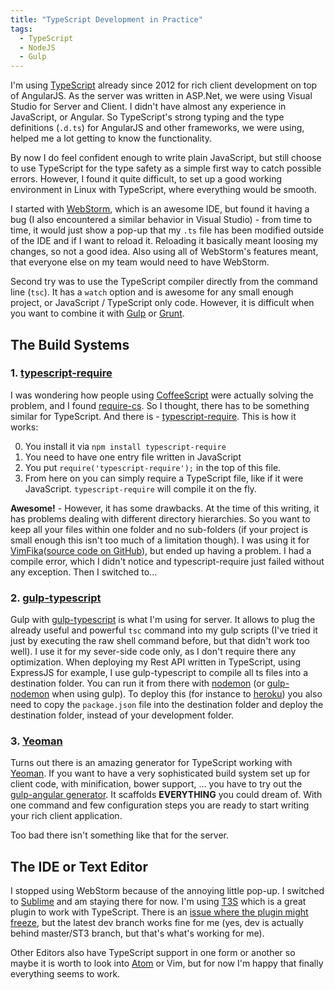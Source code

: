 ```yaml
---
title: "TypeScript Development in Practice"
tags:
  - TypeScript
  - NodeJS
  - Gulp
---
```


I'm using [TypeScript](http://www.typescriptlang.org) already since 2012 for rich client development on top of AngularJS. As the server was written in ASP.Net, we were using Visual Studio for Server and Client. I didn't have almost any experience in JavaScript, or Angular. So TypeScript's strong typing and the type definitions (`.d.ts`) for AngularJS and other frameworks, we were using, helped me a lot getting to know the functionality.

By now I do feel confident enough to write plain JavaScript, but still choose to use TypeScript for the type safety as a simple first way to catch possible errors. However, I found it quite difficult, to set up a good working environment in Linux with TypeScript, where everything would be smooth.

I started with [WebStorm](https://www.jetbrains.com/webstorm/), which is an awesome IDE, but found it having a bug (I also encountered a similar behavior in Visual Studio) - from time to time, it would just show a pop-up that my `.ts` file has been modified outside of the IDE and if I want to reload it. Reloading it basically meant loosing my changes, so not a good idea. Also using all of WebStorm's features meant, that everyone else on my team would need to have WebStorm.

Second try was to use the TypeScript compiler directly from the command line (`tsc`). It has a `watch` option and is awesome for any small enough project, or JavaScript / TypeScript only code. However, it is difficult when you want to combine it with [Gulp](http://gulpjs.com/) or [Grunt](http://gruntjs.com/).

## The Build Systems

### 1. [typescript-require](https://github.com/eknkc/typescript-require)

I was wondering how people using [CoffeeScript](http://coffeescript.org/) were actually solving the problem, and I found [require-cs](https://github.com/requirejs/require-cs). So I thought, there has to be something similar for TypeScript. And there is - [typescript-require](https://github.com/eknkc/typescript-require). This is how it works:

0. You install it via `npm install typescript-require`
1. You need to have one entry file written in JavaScript
2. You put `require('typescript-require');` in the top of this file.
3. From here on you can simply require a TypeScript file, like if it were JavaScript. `typescript-require` will compile it on the fly.

**Awesome!** - However, it has some drawbacks. At the time of this writing, it has problems dealing with different directory hierarchies. So you want to keep all your files within one folder and no sub-folders (if your project is small enough this isn't too much of a limitation though). I was using it for [VimFika](http://vimfika.logtank.com/)([source code on GitHub](https://github.com/pgrm/vimfika)), but ended up having a problem. I had a compile error, which I didn't notice and typescript-require just failed without any exception. Then I switched to...

### 2. [gulp-typescript](https://www.npmjs.com/package/gulp-typescript)

Gulp with [gulp-typescript](https://www.npmjs.com/package/gulp-typescript) is what I'm using for server. It allows to plug the already useful and powerful `tsc` command into my gulp scripts (I've tried it just by executing the raw shell command before, but that didn't work too well). I use it for my sever-side code only, as I don't require there any optimization. When deploying my Rest API written in TypeScript, using ExpressJS for example, I use gulp-typescript to compile all ts files into a destination folder. You can run it from there with [nodemon](https://github.com/remy/nodemon) (or [gulp-nodemon](https://www.npmjs.com/package/gulp-nodemon) when using gulp). To deploy this (for instance to [heroku](http://heroku.com/)) you also need to copy the `package.json` file into the destination folder and deploy the destination folder, instead of your development folder.

### 3. [Yeoman](http://yeoman.io/)

Turns out there is an amazing generator for TypeScript working with [Yeoman](http://yeoman.io/). If you want to have a very sophisticated build system set up for client code, with minification, bower support, ... you have to try out the [gulp-angular generator](https://github.com/Swiip/generator-gulp-angular). It scaffolds **EVERYTHING** you could dream of. With one command and few configuration steps you are ready to start writing your rich client application.

Too bad there isn't something like that for the server.

## The IDE or Text Editor

I stopped using WebStorm because of the annoying little pop-up. I switched to [Sublime](http://www.sublimetext.com/) and am staying there for now. I'm using [T3S](https://github.com/Railk/T3S/tree/master) which is a great plugin to work with TypeScript. There is an [issue where the plugin might freeze](https://github.com/Railk/T3S/issues/72), but the latest dev branch works fine for me (yes, dev is actually behind master/ST3 branch, but that's what's working for me).

Other Editors also have TypeScript support in one form or another so maybe it is worth to look into [Atom](https://atom.io/) or Vim, but for now I'm happy that finally everything seems to work.